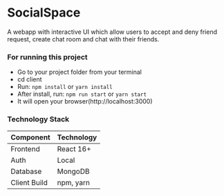 # SocialSpace
A webapp with interactive UI which allow users to accept and deny friend request, create chat room and chat with their friends.

### For running this project
- Go to your project folder from your terminal
- cd client
- Run: `npm install` or `yarn install`
- After install, run: `npm run start` or `yarn start`
- It will open your browser(http://localhost:3000)

### Technology Stack
Component         | Technology
---               | ---
Frontend          | React 16+
Auth              | Local
Database          | MongoDB
Client Build      | npm, yarn
